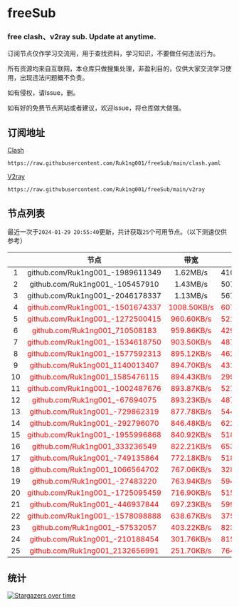 # freeSub
### free clash、v2ray sub. Update at anytime.

订阅节点仅作学习交流用，用于查找资料，学习知识，不要做任何违法行为。

所有资源均来自互联网，本仓库只做搜集处理，非盈利目的，仅供大家交流学习使用，出现违法问题概不负责。

如有侵权，请Issue，删。

如有好的免费节点网站或者建议，欢迎Issue，将仓库做大做强。

## 订阅地址
[Clash](https://raw.githubusercontent.com/Ruk1ng001/freeSub/main/clash.yaml)
```
https://raw.githubusercontent.com/Ruk1ng001/freeSub/main/clash.yaml
```
[V2ray](https://raw.githubusercontent.com/Ruk1ng001/freeSub/main/v2ray)
```
https://raw.githubusercontent.com/Ruk1ng001/freeSub/main/v2ray
```

## 节点列表

最近一次于`2024-01-29 20:55:40`更新，共计获取`25`个可用节点。（以下测速仅供参考）

|  | 节点 | 带宽 | 延迟 |
|:-:|:--:|:--:|:--:|
 | 1 | github.com/Ruk1ng001_-1989611349 | 1.62MB/s | 410.00ms |
 | 2 | github.com/Ruk1ng001_-105457910 | 1.43MB/s | 507.00ms |
 | 3 | github.com/Ruk1ng001_-2046178337 | 1.13MB/s | 567.00ms |
 | 4 | <font color=red>github.com/Ruk1ng001_-1501674337</font> | <font color=red>1008.50KB/s</font> | <font color=red>607.00ms</font> |
 | 5 | <font color=red>github.com/Ruk1ng001_-1272500415</font> | <font color=red>960.60KB/s</font> | <font color=red>521.00ms</font> |
 | 6 | <font color=red>github.com/Ruk1ng001_710508183</font> | <font color=red>959.86KB/s</font> | <font color=red>429.00ms</font> |
 | 7 | <font color=red>github.com/Ruk1ng001_-1534618750</font> | <font color=red>903.50KB/s</font> | <font color=red>487.00ms</font> |
 | 8 | <font color=red>github.com/Ruk1ng001_-1577592313</font> | <font color=red>895.12KB/s</font> | <font color=red>462.00ms</font> |
 | 9 | <font color=red>github.com/Ruk1ng001_1140013407</font> | <font color=red>894.70KB/s</font> | <font color=red>431.00ms</font> |
 | 10 | <font color=red>github.com/Ruk1ng001_1585476115</font> | <font color=red>894.43KB/s</font> | <font color=red>299.00ms</font> |
 | 11 | <font color=red>github.com/Ruk1ng001_-1002487676</font> | <font color=red>893.87KB/s</font> | <font color=red>527.00ms</font> |
 | 12 | <font color=red>github.com/Ruk1ng001_-67694075</font> | <font color=red>893.23KB/s</font> | <font color=red>487.00ms</font> |
 | 13 | <font color=red>github.com/Ruk1ng001_-729862319</font> | <font color=red>877.78KB/s</font> | <font color=red>544.00ms</font> |
 | 14 | <font color=red>github.com/Ruk1ng001_-292796070</font> | <font color=red>846.48KB/s</font> | <font color=red>622.00ms</font> |
 | 15 | <font color=red>github.com/Ruk1ng001_-1955996868</font> | <font color=red>840.92KB/s</font> | <font color=red>518.00ms</font> |
 | 16 | <font color=red>github.com/Ruk1ng001_333236549</font> | <font color=red>822.21KB/s</font> | <font color=red>653.00ms</font> |
 | 17 | <font color=red>github.com/Ruk1ng001_-749135864</font> | <font color=red>772.18KB/s</font> | <font color=red>518.00ms</font> |
 | 18 | <font color=red>github.com/Ruk1ng001_1066564702</font> | <font color=red>767.06KB/s</font> | <font color=red>328.00ms</font> |
 | 19 | <font color=red>github.com/Ruk1ng001_-27483220</font> | <font color=red>763.94KB/s</font> | <font color=red>594.00ms</font> |
 | 20 | <font color=red>github.com/Ruk1ng001_-1725095459</font> | <font color=red>716.90KB/s</font> | <font color=red>515.00ms</font> |
 | 21 | <font color=red>github.com/Ruk1ng001_-446937844</font> | <font color=red>697.23KB/s</font> | <font color=red>599.00ms</font> |
 | 22 | <font color=red>github.com/Ruk1ng001_-1578098888</font> | <font color=red>638.67KB/s</font> | <font color=red>375.00ms</font> |
 | 23 | <font color=red>github.com/Ruk1ng001_-57532057</font> | <font color=red>403.22KB/s</font> | <font color=red>823.00ms</font> |
 | 24 | <font color=red>github.com/Ruk1ng001_-210188454</font> | <font color=red>301.76KB/s</font> | <font color=red>815.00ms</font> |
 | 25 | <font color=red>github.com/Ruk1ng001_2132656991</font> | <font color=red>251.70KB/s</font> | <font color=red>764.00ms</font> |


## 统计

[![Stargazers over time](https://starchart.cc/Ruk1ng001/freeSub.svg)](https://starchart.cc/Ruk1ng001/freeSub)